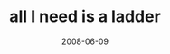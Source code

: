 ---
layout: base.njk
title : 'all I need is a ladder' 
view_title : 'all I need is a ladder' 
year : '2008' 
date : '2008-06-09' 
img_file : '/drawing/allineedisaladder.png' 
html_file : 'allineedisaladder' 
next_html : 'babyrobots.html' 
year_order : '242' 
permalink : "title/{{html_file}}.html"
---